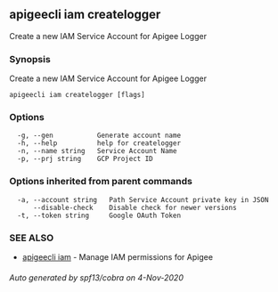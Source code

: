 ## apigeecli iam createlogger

Create a new IAM Service Account for Apigee Logger

### Synopsis

Create a new IAM Service Account for Apigee Logger

```
apigeecli iam createlogger [flags]
```

### Options

```
  -g, --gen           Generate account name
  -h, --help          help for createlogger
  -n, --name string   Service Account Name
  -p, --prj string    GCP Project ID
```

### Options inherited from parent commands

```
  -a, --account string   Path Service Account private key in JSON
      --disable-check    Disable check for newer versions
  -t, --token string     Google OAuth Token
```

### SEE ALSO

* [apigeecli iam](apigeecli_iam.md)	 - Manage IAM permissions for Apigee

###### Auto generated by spf13/cobra on 4-Nov-2020
